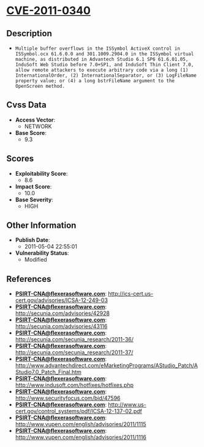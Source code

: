 
# [CVE-2011-0340](http://ics-cert.us-cert.gov/advisories/ICSA-12-249-03)

## Description

- `Multiple buffer overflows in the ISSymbol ActiveX control in ISSymbol.ocx 61.6.0.0 and 301.1009.2904.0 in the ISSymbol virtual machine, as distributed in Advantech Studio 6.1 SP6 61.6.01.05, InduSoft Web Studio before 7.0+SP1, and InduSoft Thin Client 7.0, allow remote attackers to execute arbitrary code via a long (1) InternationalOrder, (2) InternationalSeparator, or (3) LogFileName property value; or (4) a long bstrFileName argument to the OpenScreen method.`

## Cvss Data

- **Access Vector**:
  - NETWORK
- **Base Score**:
  - 9.3

## Scores

- **Exploitability Score**:
  - 8.6
- **Impact Score**:
  - 10.0
- **Base Severity**:
  - HIGH

## Other Information

- **Publish Date**:
  - 2011-05-04 22:55:01
- **Vulnerability Status**:
  - Modified

## References

- **PSIRT-CNA@flexerasoftware.com**: http://ics-cert.us-cert.gov/advisories/ICSA-12-249-03
- **PSIRT-CNA@flexerasoftware.com**: http://secunia.com/advisories/42928
- **PSIRT-CNA@flexerasoftware.com**: http://secunia.com/advisories/43116
- **PSIRT-CNA@flexerasoftware.com**: http://secunia.com/secunia_research/2011-36/
- **PSIRT-CNA@flexerasoftware.com**: http://secunia.com/secunia_research/2011-37/
- **PSIRT-CNA@flexerasoftware.com**: http://www.advantechdirect.com/eMarketingPrograms/AStudio_Patch/AStudio7.0_Patch_Final.htm
- **PSIRT-CNA@flexerasoftware.com**: http://www.indusoft.com/hotfixes/hotfixes.php
- **PSIRT-CNA@flexerasoftware.com**: http://www.securityfocus.com/bid/47596
- **PSIRT-CNA@flexerasoftware.com**: http://www.us-cert.gov/control_systems/pdf/ICSA-12-137-02.pdf
- **PSIRT-CNA@flexerasoftware.com**: http://www.vupen.com/english/advisories/2011/1115
- **PSIRT-CNA@flexerasoftware.com**: http://www.vupen.com/english/advisories/2011/1116
